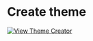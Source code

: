 # Create theme

[![View Theme Creator](https://codesandbox.io/static/img/play-codesandbox.svg)](//codesandbox.io/embed/themecreator-2yvf9?fontsize=14&hidenavigation=1&view=preview&runonclick=0 ':include :type=iframe width=100% height=720px')
